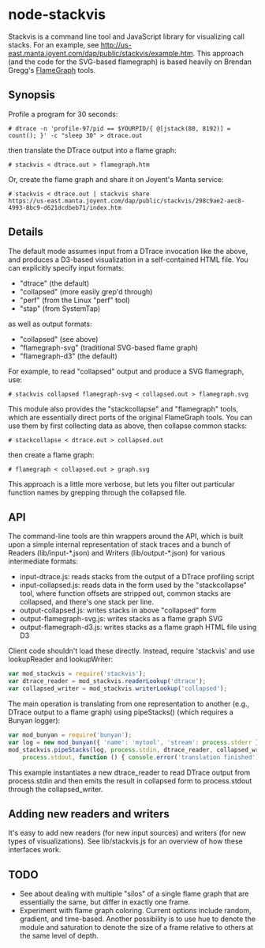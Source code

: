 # node-stackvis

Stackvis is a command line tool and JavaScript library for visualizing call
stacks.  For an example, see
http://us-east.manta.joyent.com/dap/public/stackvis/example.htm.  This approach
(and the code for the SVG-based flamegraph) is based heavily on Brendan Gregg's
[FlameGraph](http://github.com/brendangregg/FlameGraph/) tools.


## Synopsis

Profile a program for 30 seconds:

    # dtrace -n 'profile-97/pid == $YOURPID/{ @[jstack(80, 8192)] = count(); }' -c "sleep 30" > dtrace.out

then translate the DTrace output into a flame graph:

    # stackvis < dtrace.out > flamegraph.htm

Or, create the flame graph and share it on Joyent's Manta service:

    # stackvis < dtrace.out | stackvis share
    https://us-east.manta.joyent.com/dap/public/stackvis/298c9ae2-aec8-4993-8bc9-d621dcdbeb71/index.htm


## Details

The default mode assumes input from a DTrace invocation like the above, and
produces a D3-based visualization in a self-contained HTML file.  You can
explicitly specify input formats:

* "dtrace" (the default)
* "collapsed" (more easily grep'd through)
* "perf" (from the Linux "perf" tool)
* "stap" (from SystemTap)

as well as output formats:

* "collapsed" (see above)
* "flamegraph-svg" (traditional SVG-based flame graph)
* "flamegraph-d3" (the default)

For example, to read "collapsed" output and produce a SVG flamegraph, use:

    # stackvis collapsed flamegraph-svg < collapsed.out > flamegraph.svg

This module also provides the "stackcollapse" and "flamegraph" tools, which are
essentially direct ports of the original FlameGraph tools.  You can use them by
first collecting data as above, then collapse common stacks:

    # stackcollapse < dtrace.out > collapsed.out

then create a flame graph:

    # flamegraph < collapsed.out > graph.svg

This approach is a little more verbose, but lets you filter out particular
function names by grepping through the collapsed file.


## API

The command-line tools are thin wrappers around the API, which is built upon a
simple internal representation of stack traces and a bunch of Readers
(lib/input-\*.json) and Writers (lib/output-\*.json) for various intermediate
formats:

- input-dtrace.js: reads stacks from the output of a DTrace profiling script
- input-collapsed.js: reads data in the form used by the "stackcollapse" tool,
  where function offsets are stripped out, common stacks are collapsed, and
  there's one stack per line.
- output-collapsed.js: writes stacks in above "collapsed" form
- output-flamegraph-svg.js: writes stacks as a flame graph SVG
- output-flamegraph-d3.js: writes stacks as a flame graph HTML file using D3

Client code shouldn't load these directly.  Instead, require 'stackvis' and use
lookupReader and lookupWriter:
```javascript
var mod_stackvis = require('stackvis');
var dtrace_reader = mod_stackvis.readerLookup('dtrace');
var collapsed_writer = mod_stackvis.writerLookup('collapsed');
```
The main operation is translating from one representation to another (e.g.,
DTrace output to a flame graph) using pipeStacks() (which requires a Bunyan
logger):
```javascript
var mod_bunyan = require('bunyan');
var log = new mod_bunyan({ 'name': 'mytool', 'stream': process.stderr });
mod_stackvis.pipeStacks(log, process.stdin, dtrace_reader, collapsed_writer,
    process.stdout, function () { console.error('translation finished'); });
```
This example instantiates a new dtrace_reader to read DTrace output from
process.stdin and then emits the result in collapsed form to process.stdout
through the collapsed_writer.

## Adding new readers and writers

It's easy to add new readers (for new input sources) and writers (for new types
of visualizations).  See lib/stackvis.js for an overview of how these interfaces
work.

## TODO

- See about dealing with multiple "silos" of a single flame graph that are
  essentially the same, but differ in exactly one frame.
- Experiment with flame graph coloring.  Current options include random,
  gradient, and time-based.  Another possibility is to use hue to denote the
  module and saturation to denote the size of a frame relative to others at the
  same level of depth.
